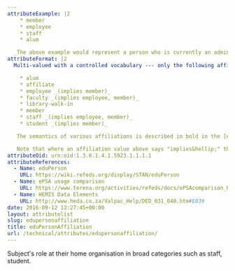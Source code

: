 ```yaml
---
attributeExample: |2
    * member
    * employee
    * staff
    * alum

  _The above example would represent a person who is currently an administrative staff member and who is also an alumnus of the institution._
attributeFormat: |2
  Multi-valued with a controlled vocabulary --- only the following affiliations are accepted:

    * alum
    * affiliate
    * employee _(implies member)_
    * faculty _(implies employee, member)_
    * library-walk-in
    * member
    * staff _(implies employee, member)_
    * student _(implies member)_

   The semantics of various affiliations is described in bold in the [ePSA usage comparison](https://www.terena.org/activities/refeds/docs/ePSAcomparison_0_13.pdf). For universities, these should be interpreted so as to align with the Higher Education Management Information System (HEMIS) data elements. Thus the _eduPersonAffiliation_ definitions of "student", "faculty" &amp; "staff" should be aligned with the HEMIS definitions for "enrolled student" (both undergraduate and postgraduate) and the "instruction/research professional (academic)", and "executive/administrative/managerial professional + specialised/support professional + technical + non-professional administration (senior management, administrative & support staff)" personnel categories respectively. Staff in the "trade/craft + service" HEMIS personnel categories would typically only be an _eduPersonAffilliation_ "employee" (however depending on institutional policy they may additionally classify as "staff".

   Note that where an affiliation value above says "implies&hellip;" the implied values **must** also be included in the returned set. The most significant/primary one from the set can then be returned separately as [_eduPersonPrimaryAffiliation_](/technical/attributes/edupersonprimaryaffiliation/).
attributeOid: urn:oid:1.3.6.1.4.1.5923.1.1.1.1
attributeReferences:
  - Name: eduPerson
    URL: https://wiki.refeds.org/display/STAN/eduPerson
  - Name: ePSA usage comparison
    URL: https://www.terena.org/activities/refeds/docs/ePSAcomparison_0_13.pdf
  - Name: HEMIS Data Elements
    URL: http://www.heda.co.za/Valpac_Help/DED_031_040.htm#E039
date: 2016-09-12 12:27:45+00:00
layout: attributelist
slug: edupersonaffiliation
title: eduPersonAffiliation
url: /technical/attributes/edupersonaffiliation/
---
```


Subject's role at their home organisation in broad categories such as staff, student.
